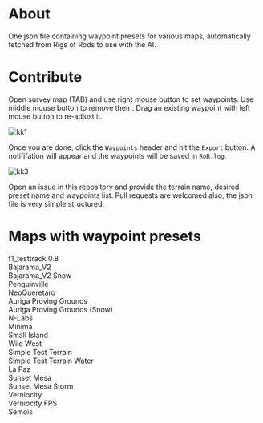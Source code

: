 # About
One json file containing waypoint presets for various maps, automatically fetched from Rigs of Rods to use with the AI.

# Contribute
Open survey map (TAB) and use right mouse button to set waypoints. Use middle mouse button to remove them. Drag an existing waypoint with left mouse button to re-adjust it.

![kk1](https://user-images.githubusercontent.com/2660424/186714251-5cdf1618-9793-4591-95d8-e6da3d442e41.png)

Once you are done, click the `Waypoints` header and hit the `Export` button. A notififation will appear and the waypoints will be saved in `RoR.log`.

![kk3](https://user-images.githubusercontent.com/2660424/186715613-d282c0db-cbd1-49ae-bf37-e4d5a0360eab.png)

Open an issue in this repository and provide the terrain name, desired preset name and waypoints list. Pull requests are welcomed also, the json file is very simple structured.

# Maps with waypoint presets
f1_testtrack 0.8  
Bajarama_V2  
Bajarama_V2 Snow  
Penguinville  
NeoQueretaro  
Auriga Proving Grounds  
Auriga Proving Grounds (Snow)  
N-Labs  
Minima  
Small Island  
Wild West  
Simple Test Terrain  
Simple Test Terrain Water  
La Paz  
Sunset Mesa  
Sunset Mesa Storm  
Verniocity  
Verniocity FPS  
Semois  
